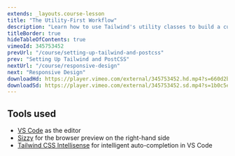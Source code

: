 ```yaml
---
extends: _layouts.course-lesson
title: "The Utility-First Workflow"
description: "Learn how to use Tailwind's utility classes to build a custom marketing page."
titleBorder: true
hideTableOfContents: true
vimeoId: 345753452
prevUrl: "/course/setting-up-tailwind-and-postcss"
prev: "Setting Up Tailwind and PostCSS"
nextUrl: "/course/responsive-design"
next: "Responsive Design"
downloadHd: https://player.vimeo.com/external/345753452.hd.mp4?s=660d2bba82a6ed02aa722278f102d1be59167cd8&profile_id=175&download=1
downloadSd: https://player.vimeo.com/external/345753452.sd.mp4?s=1b0c5ef81c3eb02f5cebce14259f98a194802fa8&profile_id=165&download=1
---
```


## Tools used

- [VS Code](https://code.visualstudio.com/) as the editor
- [Sizzy](https://adamwathan.me/sizzy) for the browser preview on the right-hand side
- [Tailwind CSS Intellisense](https://marketplace.visualstudio.com/items?itemName=bradlc.vscode-tailwindcss) for intelligent auto-completion in VS Code
